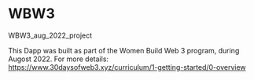 # WBW3
WBW3_aug_2022_project

This Dapp was built as part of the Women Build Web 3 program, during Augost 2022. 
For more details: https://www.30daysofweb3.xyz/curriculum/1-getting-started/0-overview 
